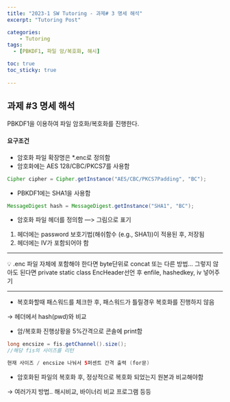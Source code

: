 ```yaml
---
title: "2023-1 SW Tutoring - 과제# 3 명세 해석"
excerpt: "Tutoring Post"

categories:
    - Tutoring
tags:
  - [PBKDF1, 파일 암/복호화, 해시]

toc: true
toc_sticky: true
 
---
```

## 과제 #3 명세 해석

PBKDF1을 이용하여 파일 암호화/복호화를 진행한다.

#### 요구조건

- 암호화 파일 확장명은 *.enc로 정의함
- 암호화에는 AES 128/CBC/PKCS7를 사용함

```java
Cipher cipher = Cipher.getInstance("AES/CBC/PKCS7Padding", "BC");
```

- PBKDF1에는 SHA1을 사용함

```java
MessageDigest hash = MessageDigest.getInstance("SHA1", "BC");
```

- 암호화 파일 헤더를 정의함 —> 그림으로 표기
1. 헤더에는 password 보호기법(해쉬함수 (e.g., SHA1))이 적용된 후, 저장됨
2. 헤더에는 IV가 포함되어야 함
---

<aside>
💡 .enc 파일 자체에 포함해야 한다면 byte단위로 concat 또는 다른 방법… 
그렇지 않아도 된다면 private static class EncHeader선언 후 enfile, hashedkey, iv 넣어주기

</aside>  

---
- 복호화할때 패스워드를 체크한 후, 패스워드가 틀릴경우 복호화를 진행하지 않음
    
→ 헤더에서 hash(pwd)와 비교
    
- 암/복호화 진행상황을 5%간격으로 콘솔에 print함

```java
long encsize = fis.getChannel().size();
//해당 fis의 사이즈를 리턴

현재 사이즈 / encsize 나눠서 5퍼센트 간격 출력 (for문)
```

- 암호화된 파일의 복호화 후, 정상적으로 복호화 되었는지 원본과 비교해야함
    
→ 여러가지 방법.. 해시비교, 바이너리 비교 프로그램 등등